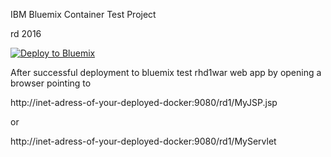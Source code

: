 IBM Bluemix Container Test Project

rd 2016

[![Deploy to Bluemix](https://bluemix.net/deploy/button.png)](https://bluemix.net/deploy?repository=https://github.com/ralfduerig/docker2bluemix.git) 



After successful deployment to bluemix test rhd1war web app by opening a browser pointing to 

http://inet-adress-of-your-deployed-docker:9080/rd1/MyJSP.jsp

or

http://inet-adress-of-your-deployed-docker:9080/rd1/MyServlet
